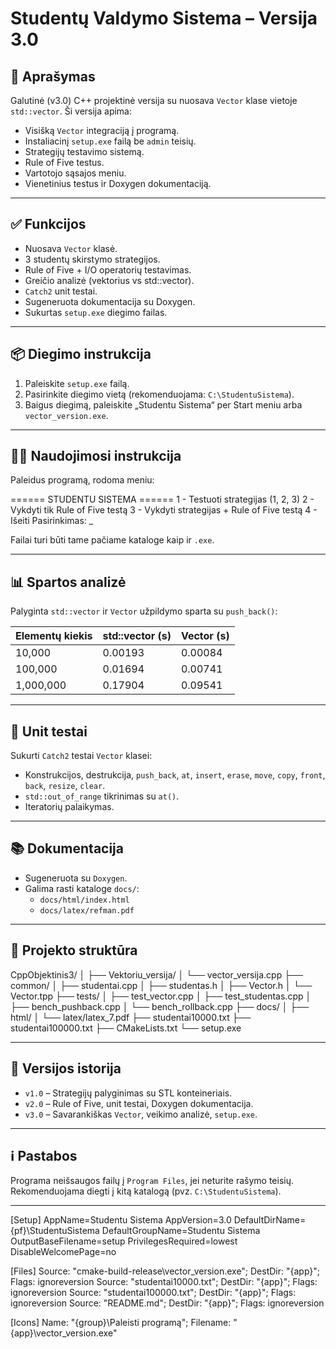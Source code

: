 # Studentų Valdymo Sistema – Versija 3.0

## 🧠 Aprašymas

Galutinė (v3.0) C++ projektinė versija su nuosava `Vector` klase vietoje `std::vector`. Ši versija apima:

- Visišką `Vector` integraciją į programą.
- Instaliacinį `setup.exe` failą be `admin` teisių.
- Strategijų testavimo sistemą.
- Rule of Five testus.
- Vartotojo sąsajos meniu.
- Vienetinius testus ir Doxygen dokumentaciją.

---

## ✅ Funkcijos

- Nuosava `Vector` klasė.
- 3 studentų skirstymo strategijos.
- Rule of Five + I/O operatorių testavimas.
- Greičio analizė (vektorius vs std::vector).
- `Catch2` unit testai.
- Sugeneruota dokumentacija su Doxygen.
- Sukurtas `setup.exe` diegimo failas.

---

## 📦 Diegimo instrukcija

1. Paleiskite `setup.exe` failą.
2. Pasirinkite diegimo vietą (rekomenduojama: `C:\StudentuSistema`).
3. Baigus diegimą, paleiskite „Studentu Sistema“ per Start meniu arba `vector_version.exe`.

---

## 🧑‍💻 Naudojimosi instrukcija

Paleidus programą, rodoma meniu:

====== STUDENTU SISTEMA ======
1 - Testuoti strategijas (1, 2, 3)
2 - Vykdyti tik Rule of Five testą
3 - Vykdyti strategijas + Rule of Five testą
4 - Išeiti
Pasirinkimas: _


Failai turi būti tame pačiame kataloge kaip ir `.exe`.

---

## 📊 Spartos analizė

Palyginta `std::vector` ir `Vector` užpildymo sparta su `push_back()`:

| Elementų kiekis | std::vector (s) | Vector (s) |
|------------------|------------------|------------|
| 10,000           | 0.00193          | 0.00084    |
| 100,000          | 0.01694          | 0.00741    |
| 1,000,000        | 0.17904          | 0.09541    |

---

## 🧪 Unit testai

Sukurti `Catch2` testai `Vector` klasei:

- Konstrukcijos, destrukcija, `push_back`, `at`, `insert`, `erase`, `move`, `copy`, `front`, `back`, `resize`, `clear`.
- `std::out_of_range` tikrinimas su `at()`.
- Iteratorių palaikymas.

---

## 📚 Dokumentacija

- Sugeneruota su `Doxygen`.
- Galima rasti kataloge `docs/`:
  - `docs/html/index.html`
  - `docs/latex/refman.pdf`

---

## 📁 Projekto struktūra

CppObjektinis3/
│
├── Vektoriu_versija/
│ └── vector_versija.cpp
├── common/
│ ├── studentai.cpp
│ ├── studentas.h
│ ├── Vector.h
│ └── Vector.tpp
├── tests/
│ ├── test_vector.cpp
│ ├── test_studentas.cpp
│ ├── bench_pushback.cpp
│ └── bench_rollback.cpp
├── docs/
│ ├── html/
│ └── latex/latex_7.pdf
├── studentai10000.txt
├── studentai100000.txt
├── CMakeLists.txt
└── setup.exe


---

## 📌 Versijos istorija

- `v1.0` – Strategijų palyginimas su STL konteineriais.
- `v2.0` – Rule of Five, unit testai, Doxygen dokumentacija.
- `v3.0` – Savarankiškas `Vector`, veikimo analizė, `setup.exe`.

---

## ℹ️ Pastabos

Programa neišsaugos failų į `Program Files`, jei neturite rašymo teisių. Rekomenduojama diegti į kitą katalogą (pvz. `C:\StudentuSistema`).

---

[Setup]
AppName=Studentu Sistema
AppVersion=3.0
DefaultDirName={pf}\StudentuSistema
DefaultGroupName=Studentu Sistema
OutputBaseFilename=setup
PrivilegesRequired=lowest
DisableWelcomePage=no

[Files]
Source: "cmake-build-release\vector_version.exe"; DestDir: "{app}"; Flags: ignoreversion
Source: "studentai10000.txt"; DestDir: "{app}"; Flags: ignoreversion
Source: "studentai100000.txt"; DestDir: "{app}"; Flags: ignoreversion
Source: "README.md"; DestDir: "{app}"; Flags: ignoreversion

[Icons]
Name: "{group}\Paleisti programą"; Filename: "{app}\vector_version.exe"
